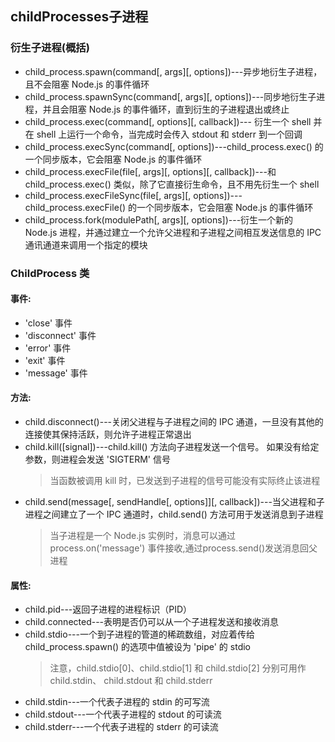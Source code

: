 ## childProcesses子进程

### 衍生子进程(概括)
- child_process.spawn(command[, args][, options])---异步地衍生子进程，且不会阻塞 Node.js 的事件循环
- child_process.spawnSync(command[, args][, options])---同步地衍生子进程，并且会阻塞 Node.js 的事件循环，直到衍生的子进程退出或终止
- child_process.exec(command[, options][, callback])--- 衍生一个 shell 并在 shell 上运行一个命令，当完成时会传入 stdout 和 stderr 到一个回调
- child_process.execSync(command[, options])---child_process.exec() 的一个同步版本，它会阻塞 Node.js 的事件循环
- child_process.execFile(file[, args][, options][, callback])---和 child_process.exec() 类似，除了它直接衍生命令，且不用先衍生一个 shell
- child_process.execFileSync(file[, args][, options])---child_process.execFile() 的一个同步版本，它会阻塞 Node.js 的事件循环
- child_process.fork(modulePath[, args][, options])---衍生一个新的 Node.js 进程，并通过建立一个允许父进程和子进程之间相互发送信息的 IPC 通讯通道来调用一个指定的模块

### ChildProcess 类
#### 事件:
  - 'close' 事件
  - 'disconnect' 事件
  - 'error' 事件
  - 'exit' 事件
  - 'message' 事件
#### 方法:
  - child.disconnect()---关闭父进程与子进程之间的 IPC 通道，一旦没有其他的连接使其保持活跃，则允许子进程正常退出
  - child.kill([signal])---child.kill() 方法向子进程发送一个信号。 如果没有给定参数，则进程会发送 'SIGTERM' 信号
    > 当函数被调用 kill 时，已发送到子进程的信号可能没有实际终止该进程
  - child.send(message[, sendHandle[, options]][, callback])---当父进程和子进程之间建立了一个 IPC 通道时，child.send() 方法可用于发送消息到子进程
    > 当子进程是一个 Node.js 实例时，消息可以通过 process.on('message') 事件接收,通过process.send()发送消息回父进程
#### 属性:
  - child.pid---返回子进程的进程标识（PID）
  - child.connected---表明是否仍可以从一个子进程发送和接收消息
  - child.stdio---一个到子进程的管道的稀疏数组，对应着传给 child_process.spawn() 的选项中值被设为 'pipe' 的 stdio
    > 注意，child.stdio[0]、child.stdio[1] 和 child.stdio[2] 分别可用作 child.stdin、 child.stdout 和 child.stderr
  - child.stdin---一个代表子进程的 stdin 的可写流
  - child.stdout---一个代表子进程的 stdout 的可读流
  - child.stderr---一个代表子进程的 stderr 的可读流
